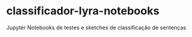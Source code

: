 # classificador-lyra-notebooks
Jupyter Notebooks de testes e sketches de classificação de sentenças
